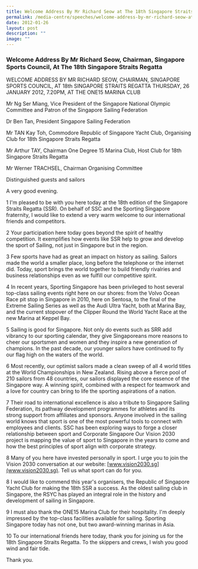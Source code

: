 ```yaml
---
title: Welcome Address By Mr Richard Seow at The 18th Singapore Straits Regatta
permalink: /media-centre/speeches/welcome-address-by-mr-richard-seow-at-the-18th-singapore-straits-regatta/
date: 2012-01-26
layout: post
description: ""
image: ""
---
```

### **Welcome Address By Mr Richard Seow, Chairman, Singapore Sports Council, At The 18th Singapore Straits Regatta**

WELCOME ADDRESS BY MR RICHARD SEOW, CHAIRMAN, SINGAPORE SPORTS COUNCIL, AT 18th SINGAPORE STRAITS REGATTA
THURSDAY, 26 JANUARY 2012, 7.20PM, AT THE ONE15 MARINA CLUB

Mr Ng Ser Miang, Vice President of the Singapore National Olympic Committee and Patron of the Singapore Sailing Federation

Dr Ben Tan, President Singapore Sailing Federation

Mr TAN Kay Toh, Commodore Republic of Singapore Yacht Club, Organising Club for 18th Singapore Straits Regatta

Mr Arthur TAY, Chairman One Degree 15 Marina Club, Host Club for 18th Singapore Straits Regatta

Mr Werner TRACHSEL, Chairman Organising Committee

Distinguished guests and sailors

A very good evening.

1 I'm pleased to be with you here today at the 18th edition of the Singapore Straits Regatta (SSR). On behalf of SSC and the Sporting Singapore fraternity, I would like to extend a very warm welcome to our international friends and competitors.

2 Your participation here today goes beyond the spirit of healthy competition. It exemplifies how events like SSR help to grow and develop the sport of Sailing, not just in Singapore but in the region.

3 Few sports have had as great an impact on history as sailing. Sailors made the world a smaller place, long before the telephone or the internet did. Today, sport brings the world together to build friendly rivalries and business relationships even as we fulfill our competitive spirit.

4 In recent years, Sporting Singapore has been privileged to host several top-class sailing events right here on our shores: from the Volvo Ocean Race pit stop in Singapore in 2010, here on Sentosa, to the final of the Extreme Sailing Series as well as the Audi Ultra Yacht, both at Marina Bay, and the current stopover of the Clipper Round the World Yacht Race at the new Marina at Keppel Bay.

5 Sailing is good for Singapore. Not only do events such as SRR add vibrancy to our sporting calendar, they give Singaporeans more reasons to cheer our sportsmen and women and they inspire a new generation of champions. In the past decade, our younger sailors have continued to fly our flag high on the waters of the world.

6 Most recently, our optimist sailors made a clean sweep of all 4 world titles at the World Championships in New Zealand. Rising above a fierce pool of 210 sailors from 48 countries, our sailors displayed the core essence of the Singapore way. A winning spirit, combined with a respect for teamwork and a love for country can bring to life the sporting aspirations of a nation.

7 Their road to international excellence is also a tribute to Singapore Sailing Federation, its pathway development programmes for athletes and its strong support from affiliates and sponsors. Anyone involved in the sailing world knows that sport is one of the most powerful tools to connect with employees and clients. SSC has been exploring ways to forge a closer relationship between sport and Corporate Singapore Our Vision 2030 project is mapping the value of sport to Singapore in the years to come and how the best principles of sport align with corporate strategy.

8 Many of you here have invested personally in sport. I urge you to join the Vision 2030 conversation at our website: [www.vision2030.sg](www.vision2030.sg). Tell us what sport can do for you.

8 I would like to commend this year's organisers, the Republic of Singapore Yacht Club for making the 18th SSR a success. As the oldest sailing club in Singapore, the RSYC has played an integral role in the history and development of sailing in Singapore.

9 I must also thank the ONE15 Marina Club for their hospitality. I'm deeply impressed by the top-class facilities available for sailing. Sporting Singapore today has not one, but two award-winning marinas in Asia.

10 To our international friends here today, thank you for joining us for the 18th Singapore Straits Regatta. To the skippers and crews, I wish you good wind and fair tide.

Thank you.